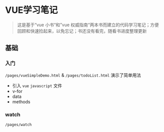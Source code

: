 # VUE学习笔记

> 这是基于“vue 小书“和”vue 权威指南“两本书而建立的代码学习笔记；方便回顾和快速捡起来，以免忘记；书还没有看完，随看书进度整理更新


## 基础
### 入门
`/pages/vueSimpleDemo.html` & `/pages/todoList.html`
演示了简单用法

 * 引入 `vue` `javascript` 文件
 * v-for
 * data
 * methods

### watch
`/pages/watch`
